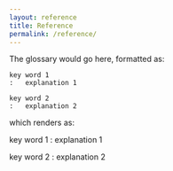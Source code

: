 ```yaml
---
layout: reference
title: Reference
permalink: /reference/
---
```

The glossary would go here, formatted as:

    key word 1
    :   explanation 1

    key word 2
    :   explanation 2

which renders as:


key word 1
:   explanation 1

key word 2
:   explanation 2
